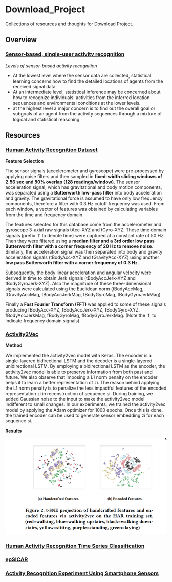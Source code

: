 # Download_Project
Collections of resources and thoughts for Download Project.

## Overview

### [Sensor-based, single-user activity recognition](https://en.wikipedia.org/wiki/Activity_recognition#Sensor-based,_single-user_activity_recognition)

*Levels of sensor-based activity recognition*

- At the lowest level where the sensor data are collected, statistical learning concerns how to find the detailed locations of agents from the received signal data.
- At an intermediate level, statistical inference may be concerned about how to recognize individuals' activities
from the inferred location sequences and environmental conditions at the lower levels.
- at the highest level a major concern is to find out the overall goal or subgoals of an agent from the activity sequences
through a mixture of logical and statistical reasoning.


## Resources

### [Human Activity Recognition Dataset](https://archive.ics.uci.edu/ml/datasets/human+activity+recognition+using+smartphones#)

**Feature Selection**

The sensor signals (accelerometer and gyroscope) were pre-processed by applying noise filters and then sampled in **fixed-width sliding windows of 2.56 sec and 50% overlap (128 readings/window)**. The sensor acceleration signal, which has gravitational and body motion components, was separated using a **Butterworth low-pass filter** into body acceleration and gravity. The gravitational force is assumed to have only low frequency components, therefore a filter with 0.3 Hz cutoff frequency was used. From each window, a vector of features was obtained by calculating variables from the time and frequency domain.

The features selected for this database come from the accelerometer and gyroscope 3-axial raw signals tAcc-XYZ and tGyro-XYZ. These time domain signals (prefix 't' to denote time) were captured at a constant rate of 50 Hz. Then they were filtered using a **median filter and a 3rd order low pass Butterworth filter with a corner frequency of 20 Hz to remove noise**. Similarly, the acceleration signal was then separated into body and gravity acceleration signals (tBodyAcc-XYZ and tGravityAcc-XYZ) using another **low pass Butterworth filter with a corner frequency of 0.3 Hz**. 

Subsequently, the body linear acceleration and angular velocity were derived in time to obtain Jerk signals (tBodyAccJerk-XYZ and tBodyGyroJerk-XYZ). Also the magnitude of these three-dimensional signals were calculated using the Euclidean norm (tBodyAccMag, tGravityAccMag, tBodyAccJerkMag, tBodyGyroMag, tBodyGyroJerkMag). 

Finally a **Fast Fourier Transform (FFT)** was applied to some of these signals producing fBodyAcc-XYZ, fBodyAccJerk-XYZ, fBodyGyro-XYZ, fBodyAccJerkMag, fBodyGyroMag, fBodyGyroJerkMag. (Note the 'f' to indicate frequency domain signals).

### [Activity2Vec](https://arxiv.org/pdf/1907.05597.pdf)

**Method**

We implemented the activity2vec model with Keras. The
encoder is a single-layered bidirectional LSTM and the decoder is a
single-layered unidirectional LSTM. By employing a bidirectional
LSTM as the encoder, the activity2vec model is able to preserve information from both past and future. We also observe that imposing
a L1 norm penalty on the encoder helps it to learn a better representation of zi. The reason behind applying the L1 norm penalty is to penalize the less impactful features of the encoded representation zi in reconstruction of sequence si. During training, we added Gaussian noise to the input to make the activity2vec model indifferent
to small changes. In our experiments, we trained the activity2vec
model by applying the Adam optimizer for 1000 epochs. Once
this is done, the trained encoder can be used to generate sensor
embedding zi for each sequence si.

**Results**

![](img/t-sne_activity2vec.jpg)<!-- .element height="50%" width="50%" -->

### [Human Activity Recognition Time Series Classification](https://machinelearningmastery.com/how-to-develop-rnn-models-for-human-activity-recognition-time-series-classification/)

### [epSICAR ](https://s3.amazonaws.com/academia.edu.documents/42912149/epSICAR_An_Emerging_Patterns_based_Appro20160221-11761-emcy59.pdf)



### [Activity Recognition Experiment Using Smartphone Sensors](https://www.youtube.com/watch?v=XOEN9W05_4A)
